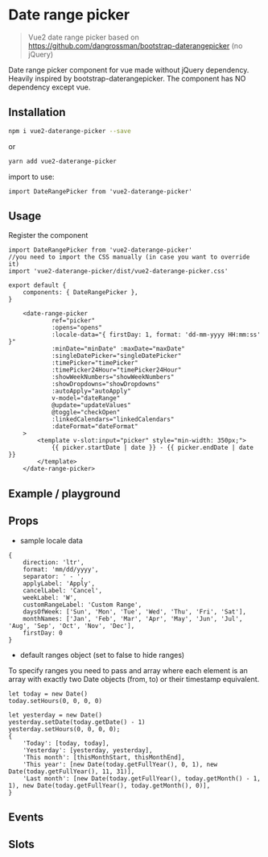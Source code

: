 # Date range picker

> Vue2 date range picker based on https://github.com/dangrossman/bootstrap-daterangepicker (no jQuery)

Date range picker component for vue made without jQuery dependency. Heavily inspired by bootstrap-daterangepicker.
The component has NO dependency except vue.


## Installation

```sh
npm i vue2-daterange-picker --save
```

or

```sh
yarn add vue2-daterange-picker
```

import to use:

```JS
import DateRangePicker from 'vue2-daterange-picker'
```

## Usage

Register the component
```JS
import DateRangePicker from 'vue2-daterange-picker'
//you need to import the CSS manually (in case you want to override it)
import 'vue2-daterange-picker/dist/vue2-daterange-picker.css'

export default {
    components: { DateRangePicker },
}
```

```vue
    <date-range-picker
            ref="picker"
            :opens="opens"
            :locale-data="{ firstDay: 1, format: 'dd-mm-yyyy HH:mm:ss' }"
            :minDate="minDate" :maxDate="maxDate"
            :singleDatePicker="singleDatePicker"
            :timePicker="timePicker"
            :timePicker24Hour="timePicker24Hour"
            :showWeekNumbers="showWeekNumbers"
            :showDropdowns="showDropdowns"
            :autoApply="autoApply"
            v-model="dateRange"
            @update="updateValues"
            @toggle="checkOpen"
            :linkedCalendars="linkedCalendars"
            :dateFormat="dateFormat"
    >
        <template v-slot:input="picker" style="min-width: 350px;">
            {{ picker.startDate | date }} - {{ picker.endDate | date }}
        </template>
    </date-range-picker>
```

## Example / playground

<demo />

## Props

<component-props component="DateRangePicker"/>

* sample locale data
```JS
{
    direction: 'ltr',
    format: 'mm/dd/yyyy',
    separator: ' - ',
    applyLabel: 'Apply',
    cancelLabel: 'Cancel',
    weekLabel: 'W',
    customRangeLabel: 'Custom Range',
    daysOfWeek: ['Sun', 'Mon', 'Tue', 'Wed', 'Thu', 'Fri', 'Sat'],
    monthNames: ['Jan', 'Feb', 'Mar', 'Apr', 'May', 'Jun', 'Jul', 'Aug', 'Sep', 'Oct', 'Nov', 'Dec'],
    firstDay: 0
}
```
* default ranges object (set to false to hide ranges)

To specify ranges you need to pass and array where each element is an array with exactly two Date objects (from, to) or their timestamp equivalent.
```JS
let today = new Date()
today.setHours(0, 0, 0, 0)

let yesterday = new Date()
yesterday.setDate(today.getDate() - 1)
yesterday.setHours(0, 0, 0, 0);
{
    'Today': [today, today],
    'Yesterday': [yesterday, yesterday],
    'This month': [thisMonthStart, thisMonthEnd],
    'This year': [new Date(today.getFullYear(), 0, 1), new Date(today.getFullYear(), 11, 31)],
    'Last month': [new Date(today.getFullYear(), today.getMonth() - 1, 1), new Date(today.getFullYear(), today.getMonth(), 0)],
}
```

## Events

<component-events component="DateRangePicker"/>

## Slots

<component-slots component="DateRangePicker"/>
